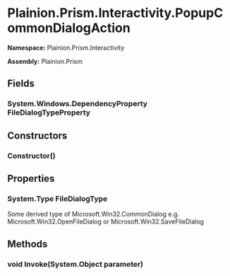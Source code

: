 
# Plainion.Prism.Interactivity.PopupCommonDialogAction

**Namespace:** Plainion.Prism.Interactivity

**Assembly:** Plainion.Prism


## Fields

### System.Windows.DependencyProperty FileDialogTypeProperty


## Constructors

### Constructor()


## Properties

### System.Type FileDialogType

Some derived type of Microsoft.Win32.CommonDialog e.g. Microsoft.Win32.OpenFileDialog or Microsoft.Win32.SaveFileDialog


## Methods

### void Invoke(System.Object parameter)
